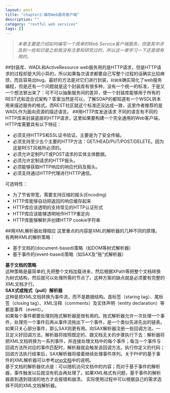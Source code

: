 ```yaml
---
layout: post
title: "chapter2:编写Web服务客户端"
description: ""
category: "restful web services"
tags: []
---
```


>*本章主要是介绍如何编写一个简单的Web Service客户端服务，但是其中涉及到一些知识是之前我没有注意和研究过的，所以这一章学习一下还是很有用的。*

##封装库、WADL和ActiveResource
web服务用的是HTTP请求，但是HTTP请求的过程却是大同小异的，所以如果每次请求都要自己写整个过程的话确实比较麻烦，而且容易出bug。最好的方法是对它们进行封装，`封装库`确实简化了web服务编程，但是还有一个问题就是这个封装库有很多种，没有一个统一的标准，于是又一个想法冒出来了：可不可以抽象服务间的差异，使一个封装库能够用于所有的REST式和混合式架构？答案当然是可以，了解SOAP的都知道有一个WSDL转本用来描述服务的格式。而REST社区就这个标准还没达成一致，这里作者推荐的是WADL作为面向资源的描述语言。
##用HTTP库发送请求
不同的语言有不同的HTTP库来封装底层的HTTP请求，这里如果要构建一个完全通用的Web客户端，HTTP库需要具有以下特征：

* 必须支持HTTPS和SSL证书验证。主要是为了安全传输。
* 必须支持至少五个主要的HTTP方法：GET/HEAD/PUT/POST/DELETE。因为这是REST风格所必须的。
* 必须允许定制PUT或POST请求的实体主体数据。
* 必须允许定制请求的HTTP报头。
* 必须能够获取HTTP响应的响应代码及报头。
* 必须支持通过HTTP代理进行HTTP通信。

可选特性：

* 为了节省带宽，需要支持压缩的报头(Encoding)
* HTTP库能够自动把返回的响应缓存起来
* HTTP库应该透明的支持常见的HTTP认证形式
* HTTP库应该能够透明地作HTTP重定向
* HTTP库能够解析并创建HTTP cookie字符串

##用XML解析器处理相应
这里重点的内容是XML的解析器的几种不同的原理。
有两种XML的解析策略：

* 基于文档的(document-based)策略（如DOM等树式解析器）
* 基于事件的(event-based)策略（如SAX及“拖”式解析器）

**基于文档的策略**  
这种策略是最简单的,先把整个文档加载进来，然后根据XPath等把整个文档转换为树式结构，然后就可以处理所需的节点了。这种方案的缺点就是必须要有完整的XML文档才行。  
**SAX式或拖式（pull）解析器**  
这种是把XML文档转换为事件流，而不是数据结构。首标签（staring tag）、尾标签（closing tag）、XML注释（comments）及实体声明（entity declaration）等都是事件（event）。  
如果每个事件都要处理则拖式解析器是很有用的。拖式解析器允许一次处理一个事件，处理完一个事件后再从事件流拖出下一个事件，是一个类似先进先出的链表。
如果只关心部分事件，那么SAX则更有用。向SAX解析器注册一些回调方法。一旦定义好回调方法，解析器将按照既定的、跟文档无关的步骤执行下去：解析器将把XML文档转换为一系列事件，并连接处理文档中的每个事件；每当一个事件与回调方法所对应的事件匹配时，解析器就会触发该回调方法，执行你定义的代码；回调方法执行结束后，SAX解析器将接着继续处理事件序列。关于PHP的基于事件的XML解析器可以参考[php文档](http://us3.php.net/manual/en/ref.xml.php)中的说明。  
基于文档的解析器优点是：可以随机访问文档中的内容；而对于基于事件的解析器，事件触发以后就没有机会再处理了。如果XML格式有问题，基于事件的解析器直到遇到错误的地方才会报错和崩溃。
实际使用过程中可以根据自己的需求选择不同的XML文档解析器。
